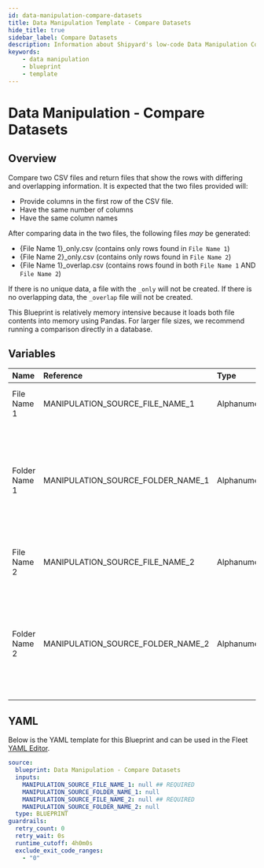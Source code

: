 ```yaml
---
id: data-manipulation-compare-datasets
title: Data Manipulation Template - Compare Datasets
hide_title: true
sidebar_label: Compare Datasets
description: Information about Shipyard's low-code Data Manipulation Compare Datasets blueprint. Compare two CSV files and return files that show the rows with unique and overlapping information.
keywords:
    - data manipulation
    - blueprint
    - template
---
```


# Data Manipulation - Compare Datasets

## Overview

Compare two CSV files and return files that show the rows with differing and overlapping information. It is expected that the two files provided will:
- Provide columns in the first row of the CSV file.
- Have the same number of columns
- Have the same column names

After comparing data in the two files, the following files _may_ be generated:
- {File Name 1}_only.csv (contains only rows found in `File Name 1`)
- {File Name 2}_only.csv (contains only rows found in `File Name 2`)
- {File Name 1}_overlap.csv (contains rows found in both `File Name 1` AND `File Name 2`)

If there is no unique data, a file with the `_only` will not be created. If there is no overlapping data, the `_overlap` file will not be created.

This Blueprint is relatively memory intensive because it loads both file contents into memory using Pandas. For larger file sizes, we recommend running a comparison directly in a database.



## Variables

| Name | Reference | Type | Required | Default | Options | Description |
|:---|:---|:---|:---|:---|:---|:---|
| File Name 1 | MANIPULATION_SOURCE_FILE_NAME_1 | Alphanumeric | :white_check_mark: | - | - | Name of the target file on Shipyard. |
| Folder Name 1 | MANIPULATION_SOURCE_FOLDER_NAME_1 | Alphanumeric | :heavy_minus_sign: | - | - | Name of the local folder on Shipyard where the target file lives. If left blank, will look in the home directory. |
| File Name 2 | MANIPULATION_SOURCE_FILE_NAME_2 | Alphanumeric | :white_check_mark: | - | - | Name of the 2nd target file on Shipyard. |
| Folder Name 2 | MANIPULATION_SOURCE_FOLDER_NAME_2 | Alphanumeric | :heavy_minus_sign: | - | - | Name of the local folder on Shipyard where the target file lives. If left blank, will look in the home directory. |


## YAML

Below is the YAML template for this Blueprint and can be used in the Fleet [YAML Editor](../../reference/fleets.md#yaml-editor).

```yaml
source:
  blueprint: Data Manipulation - Compare Datasets
  inputs:
    MANIPULATION_SOURCE_FILE_NAME_1: null ## REQUIRED
    MANIPULATION_SOURCE_FOLDER_NAME_1: null 
    MANIPULATION_SOURCE_FILE_NAME_2: null ## REQUIRED
    MANIPULATION_SOURCE_FOLDER_NAME_2: null 
  type: BLUEPRINT
guardrails:
  retry_count: 0
  retry_wait: 0s
  runtime_cutoff: 4h0m0s
  exclude_exit_code_ranges:
    - "0"
```
